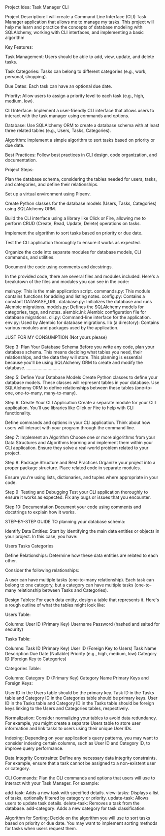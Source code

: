Project Idea: Task Manager CLI

Project Description:
I will create a Command Line Interface (CLI) Task Manager application that allows me to manage my tasks. This project will help me learn and practice the concepts of database modeling with SQLAlchemy, working with CLI interfaces, and implementing a basic algorithm

Key Features:

Task Management: Users should be able to add, view, update, and delete tasks.

Task Categories: Tasks can belong to different categories (e.g., work, personal, shopping).

Due Dates: Each task can have an optional due date.

Priority: Allow users to assign a priority level to each task (e.g., high, medium, low).

CLI Interface: Implement a user-friendly CLI interface that allows users to interact with the task manager using commands and options.

Database: Use SQLAlchemy ORM to create a database schema with at least three related tables (e.g., Users, Tasks, Categories).

Algorithm: Implement a simple algorithm to sort tasks based on priority or due date.

Best Practices: Follow best practices in CLI design, code organization, and documentation.

Project Steps:

Plan the database schema, considering the tables needed for users, tasks, and categories, and define their relationships.

Set up a virtual environment using Pipenv.

Create Python classes for the database models (Users, Tasks, Categories) using SQLAlchemy ORM.

Build the CLI interface using a library like Click or Fire, allowing me to perform CRUD (Create, Read, Update, Delete) operations on tasks.

Implement the algorithm to sort tasks based on priority or due date.

Test the CLI application thoroughly to ensure it works as expected.

Organize the code into separate modules for database models, CLI commands, and utilities.

Document the code using comments and docstrings.

In the provided code, there are several files and modules included. Here's a breakdown of the files and modules you can see in the code:

main.py: This is the main application script.
commands.py: This module contains functions for adding and listing notes.
config.py: Contains a constant DATABASE_URL.
database.py: Initializes the database and runs Alembic migrations.
models.py: Defines the SQLAlchemy models for categories, tags, and notes.
alembic.ini: Alembic configuration file for database migrations.
cli.py: Command-line interface for the application.
env.py: Used by Alembic for database migrations.
lib (a directory): Contains various modules and packages used by the application.

JUST FOR MY CONSUMPTION (Not yours please)

Step 3: Plan Your Database Schema
Before you write any code, plan your database schema. This means deciding what tables you need, their relationships, and the data they will store. This planning is essential because you'll be using SQLAlchemy ORM to create and modify the database.
...........................

Step 5: Define Your Database Models
Create Python classes to define your database models. These classes will represent tables in your database. Use SQLAlchemy ORM to define relationships between these tables (one-to-one, one-to-many, many-to-many).

Step 6: Create Your CLI Application
Create a separate module for your CLI application. You'll use libraries like Click or Fire to help with CLI functionality.

Define commands and options in your CLI application. Think about how users will interact with your program through the command line.

Step 7: Implement an Algorithm
Choose one or more algorithms from your Data Structures and Algorithms learning and implement them within your CLI application. Ensure they solve a real-world problem related to your project.

Step 8: Package Structure and Best Practices
Organize your project into a proper package structure. Place related code in separate modules.

Ensure you're using lists, dictionaries, and tuples where appropriate in your code.

Step 9: Testing and Debugging
Test your CLI application thoroughly to ensure it works as expected. Fix any bugs or issues that you encounter.

Step 10: Documentation
Document your code using comments and docstrings to explain how it works.

STEP-BY-STEP GUIDE TO planning your database schema:

Identify Data Entities:
Start by identifying the main data entities or objects in your project. In this case, you have:

Users
Tasks
Categories

Define Relationships:
Determine how these data entities are related to each other.

Consider the following relationships:

A user can have multiple tasks (one-to-many relationship).
Each task can belong to one category, but a category can have multiple tasks (one-to-many relationship between Tasks and Categories).

Design Tables:
For each data entity, design a table that represents it. Here's a rough outline of what the tables might look like:

Users Table:

Columns:
User ID (Primary Key)
Username
Password (hashed and salted for security)

Tasks Table:

Columns:
Task ID (Primary Key)
User ID (Foreign Key to Users)
Task Name
Description
Due Date (Nullable)
Priority (e.g., high, medium, low)
Category ID (Foreign Key to Categories)

Categories Table:

Columns:
Category ID (Primary Key)
Category Name
Primary Keys and Foreign Keys:

User ID in the Users table should be the primary key.
Task ID in the Tasks table and Category ID in the Categories table should be primary keys.
User ID in the Tasks table and Category ID in the Tasks table should be foreign keys linking to the Users and Categories tables, respectively.

Normalization:
Consider normalizing your tables to avoid data redundancy. For example, you might create a separate Users table to store user information and link tasks to users using their unique User IDs.

Indexing:
Depending on your application's query patterns, you may want to consider indexing certain columns, such as User ID and Category ID, to improve query performance.

Data Integrity Constraints:
Define any necessary data integrity constraints. For example, ensure that a task cannot be assigned to a non-existent user or category.

CLI Commands:
Plan the CLI commands and options that users will use to interact with your Task Manager. For example:

add-task: Adds a new task with specified details.
view-tasks: Displays a list of tasks, optionally filtered by category or priority.
update-task: Allows users to update task details.
delete-task: Removes a task from the database.
add-category: Adds a new category for task classification.

Algorithm for Sorting:
Decide on the algorithm you will use to sort tasks based on priority or due date. You may want to implement sorting methods for tasks when users request them.
